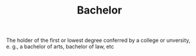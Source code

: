 ---
title: Bachelor
letter: B
permalink: "/definitions/bld-bachelor.html"
body: The holder of the first or lowest degree conferred by a college or unversity,
  e. g., a bachelor of arts, bachelor of law, etc
published_at: '2018-07-07'
source: Black's Law Dictionary 2nd Ed (1910)
layout: post
---